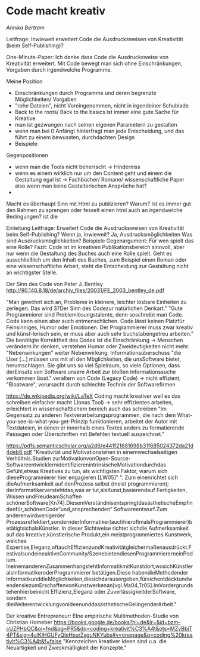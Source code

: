 
# Code macht kreativ
*Annika Bertram*

Leitfrage:
Inwieweit erweitert Code die Ausdrucksweisen von Kreativität (beim Self-Publishing)?

One-Minute-Paper:
Ich denke dass Code die Ausdrucksweise von Kreativität erweitert. Mit Code bewegt man sich ohne Einschränkungen, Vorgaben durch irgendwelche Programme.

Meine Position
- Einschränkungen durch Programme und deren begrenzte Möglichkeiten/ Vorgaben
- "rohe Dateien", nicht Voreingenommen, nicht in irgendeiner Schublade
- Back to the roots/ Back to the basics ist immer eine gute Sache für Kreative
- man ist gezwungen nach seinen eigenen Parametern zu gestalten
- wenn man bei 0 Anfängt hinterfragt man jede Entscheidung, und das führt zu einem bewussten, durchdachten Design
- Beispiele

Gegenpositionen
- wenn man die Tools nicht beherrscht -> Hinderniss
- wenn es einem wirklich nur um den Content geht und einem die Gestaltung egal ist -> Fachbücher/ Romane/ wissenschaftliche Paper also wenn man keine Gestalterischen Ansprüche hat?
- 


Macht es überhaupt Sinn mit Html zu publizieren?
Warum?
Ist es immer gut den Rahmen zu sprengen oder fesselt einen html auch an irgendwelche Bedingungen?
ist die 

Einleitung
Leitfrage: Erweitert Code die Ausdrucksweisen von Kreativität beim Self-Publishing? Wenn ja, inwieweit?
Ja, Ausdrucksmöglichkeiten
Was sind Ausdrucksmöglichkeiten?
Beispiele
Gegenargument: Für wen spielt das eine Rolle?
Fazit: Code ist im kreativen Publikationsbereich sinnvoll, aber nur wenn die Gestaltung des Buches auch eine Rolle spielt. Geht es ausschließlich um den Inhalt des Buches, zum Beispiel einen Roman oder eine wissenschaftliche Arbeit, steht die Entscheidung zur Gestaltung nicht an wichtigster Stelle.


Der Sinn des Code von Peter J. Bentley
http://90.146.8.18/de/archiv_files/20031/FE_2003_bentley_de.pdf

"Man gewöhnt sich an, Probleme in kleinere, leichter lösbare Einheiten zu zerlegen. Das wird
37Der Sinn des Codezur natürlichen Denkart."
"Gute Programmierer sind Problemlösungstalente, denn soschreibt man Code. Code kann einen aber auch entmenschlichen. Code lässt keinen Platzfür Feinsinniges, Humor oder Emotionen. Der Programmierer muss zwar kreativ und künst-lerisch sein, er muss aber auch sehr buchstabengetreu arbeiten."
Die benötigte Korrektheit des Codes ist die Einschränkung -> Menschen verändern ihr denken, verstehen Humor oder Zweideutigkeiten nicht mehr. "Nebenwirkungen" weiter Nebenwirkung: Informationsüberschuss
"die User [...] müssen uns mit all den Möglichkeiten, die unsSoftware bietet, herumschlagen. Sie gibt uns so viel Spielraum, so viele Optionen, dass derEinsatz von Software unsere Arbeit zur bloßen Informationssuche verkommen lässt."
veraltern von Code (Legacy Code) -> nicht effizient, "Bloatware", verursacht durch schlechte Technik der Softwarefirmen


https://de.wikipedia.org/wiki/LaTeX
Coding macht kreativer weil es das schreiben einfacher macht (Jonas Tool) -> sehr effizientes arbeiten, erleichtert in wissenschaftlichem bereich auch das schreiben
"Im Gegensatz zu anderen Textverarbeitungsprogrammen, die nach dem What-you-see-is-what-you-get-Prinzip funktionieren, arbeitet der Autor mit Textdateien, in denen er innerhalb eines Textes anders zu formatierende Passagen oder Überschriften mit Befehlen textuell auszeichnet."


https://pdfs.semanticscholar.org/a2d6/e441f21681698b31f685024372da21d4deb8.pdf
"Kreativität und Motivationstehen in einemwechselseitigen Verhältnis.Studien zurMotivationvonOpen-Source-SoftwareentwicklernidentifizierenintrinsischeMotivationdurchdas Gefühl,etwas Kreatives zu tun, als wichtigsten Faktor, warum sich dieseProgrammierer hier engagieren [LW05]"
". Zum einenrichtet sich dieAufmerksamkeit auf denProzess selbst (meist programmieren); derInformatikerverstehtdas,was er tut,alsKunst,basierendauf Fertigkeiten, Wissen undFreudeamSchaffen schönerSoftware[Kn74].DiesemVerständnisentspringtdasästhetischeEmpfindenfür„schönenCode“und„ansprechenden“ Softwareentwurf.Zum anderenwirdwenigerder Prozessreflektiert,sondernderInformatiker(auchhieroftmalsProgrammierer)betätigtsichalsKünstler. In dieser Sichtweise richtet sichdie Aufmerksamkeit auf das kreative,künstlerische Produkt,ein meistprogrammiertes Kunstwerk, welches Expertise,Eleganz,oftauchEffizienzundKreativitätgleichermaßenausdrückt.FestivalsundeineaktiveCommunity/SzenebietendiesenProgrammiererneinPodium.
IneinemanderenZusammenhangstehtInformatikmitKunstdort,wosichKünstleralsInformatikeroderProgrammierer betätigen.Diese habendieMethodender InformatikunddieMöglichkeiten,diesichdarausergeben,fürsichentdecktundwendensiezumErschaffenvonKunstwerkenan[vgl.Ma04,Tr05].ImVordergrundstehenhierbeinicht Effizienz,Eleganz oder ZuverlässigkeitderSoftware, sondern dieWeiterentwicklungvonIdeenunddasästhetischeGelingenderArbeit."

Der kreative Entrepreneur: EIne empirische Multimethoden-Studie von Christian Homeber
https://books.google.de/books?hl=de&lr=&id=bzm-cUZPHbQC&oi=fnd&pg=PR5&dq=coding+kreativit%C3%A4t&ots=MZvBbjT4PT&sig=4uIKIHGUFyQIeHxurZsguNKYubs#v=onepage&q=coding%20kreativit%C3%A4t&f=false
"Kennzeichen kreativer Ideen sind u.a. die Neuartigkeit und Zweckmäßigkeit der Konzepte."
